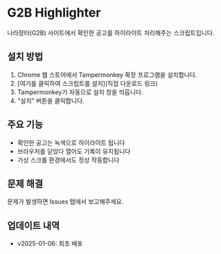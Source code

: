 # G2B Highlighter

나라장터(G2B) 사이트에서 확인한 공고를 하이라이트 처리해주는 스크립트입니다.

## 설치 방법

1. Chrome 웹 스토어에서 Tampermonkey 확장 프로그램을 설치합니다.
2. [여기를 클릭하여 스크립트를 설치](직접 다운로드 링크)
3. Tampermonkey가 자동으로 설치 창을 띄웁니다.
4. "설치" 버튼을 클릭합니다.

## 주요 기능

- 확인한 공고는 녹색으로 하이라이트 됩니다
- 브라우저를 닫았다 열어도 기록이 유지됩니다
- 가상 스크롤 환경에서도 정상 작동합니다

## 문제 해결

문제가 발생하면 Issues 탭에서 보고해주세요.

## 업데이트 내역

- v2025-01-06: 최초 배포

